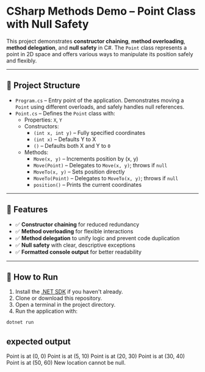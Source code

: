 # CSharp Methods Demo – Point Class with Null Safety

This project demonstrates **constructor chaining**, **method overloading**, **method delegation**, and **null safety** in C#. The `Point` class represents a point in 2D space and offers various ways to manipulate its position safely and flexibly.

---

## 📁 Project Structure

- `Program.cs` – Entry point of the application. Demonstrates moving a `Point` using different overloads, and safely handles null references.
- `Point.cs` – Defines the `Point` class with:
  - Properties: `X`, `Y`
  - Constructors:
    - `(int x, int y)` – Fully specified coordinates
    - `(int x)` – Defaults Y to X
    - `()` – Defaults both X and Y to `0`
  - Methods:
    - `Move(x, y)` – Increments position by (x, y)
    - `Move(Point)` – Delegates to `Move(x, y)`; throws if `null`
    - `MoveTo(x, y)` – Sets position directly
    - `MoveTo(Point)` – Delegates to `MoveTo(x, y)`; throws if `null`
    - `position()` – Prints the current coordinates

---

## 🧾 Features

- ✅ **Constructor chaining** for reduced redundancy
- ✅ **Method overloading** for flexible interactions
- ✅ **Method delegation** to unify logic and prevent code duplication
- ✅ **Null safety** with clear, descriptive exceptions
- ✅ **Formatted console output** for better readability

---

## 🚀 How to Run

1. Install the [.NET SDK](https://dotnet.microsoft.com/download) if you haven't already.
2. Clone or download this repository.
3. Open a terminal in the project directory.
4. Run the application with:

```bash
dotnet run
```


## expected output
Point is at (0, 0)
Point is at (5, 10)
Point is at (20, 30)
Point is at (30, 40)
Point is at (50, 60)
New location cannot be null.